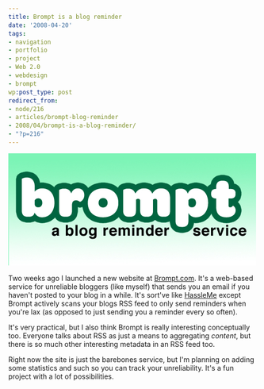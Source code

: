 ```yaml
---
title: Brompt is a blog reminder
date: '2008-04-20'
tags:
- navigation
- portfolio
- project
- Web 2.0
- webdesign
- brompt
wp:post_type: post
redirect_from:
- node/216
- articles/brompt-blog-reminder
- 2008/04/brompt-is-a-blog-reminder/
- "?p=216"
---
```


[ ![Brompt.com logo](/uploads/2008-04-20-Brompt-is-a-blog-reminder/brompt-logo.jpg) ](http://brompt.com "a blog reminder service")

Two weeks ago I launched a new website at [Brompt.com](http://brompt.com "a blog reminder service"). It's a web-based service for unreliable bloggers (like myself) that sends you an email if you haven't posted to your blog in a while. It's sort've like [HassleMe](http://www.hassleme.co.uk/) except Brompt actively scans your blogs RSS feed to only send reminders when you're lax (as opposed to just sending you a reminder every so often).

It's very practical, but I also think Brompt is really interesting conceptually too. Everyone talks about RSS as just a means to aggregating _content_, but there is so much other interesting metadata in an RSS feed too.

Right now the site is just the barebones service, but I'm planning on adding some statistics and such so you can track your unreliability. It's a fun project with a lot of possibilities.
